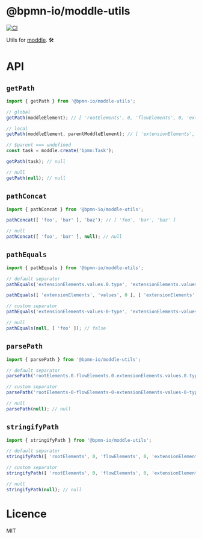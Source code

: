 # @bpmn-io/moddle-utils

[![CI](https://github.com/bpmn-io/moddle-utils/workflows/CI/badge.svg)](https://github.com/bpmn-io/moddle-utils/actions?query=workflow%3ACI)

Utils for [moddle](https://github.com/bpmn-io/moddle). 🛠️

# API

## `getPath`

```javascript
import { getPath } from '@bpmn-io/moddle-utils';

// global
getPath(moddleElement); // [ 'rootElements', 0, 'flowElements', 0, 'extensionElements', 'values', 0 ]

// local
getPath(moddleElement, parentModdleElement); // [ 'extensionElements', 'values', 0 ]

// $parent === undefined
const task = moddle.create('bpmn:Task');

getPath(task); // null

// null
getPath(null); // null
```

## `pathConcat`

```javascript
import { pathConcat } from '@bpmn-io/moddle-utils';

pathConcat([ 'foo', 'bar' ], 'baz'); // [ 'foo', 'bar', 'baz' ]

// null
pathConcat([ 'foo', 'bar' ], null); // null
```

## `pathEquals`

```javascript
import { pathEquals } from '@bpmn-io/moddle-utils';

// default separator
pathEquals('extensionElements.values.0.type', 'extensionElements.values.0.type'); // true

pathEquals([ 'extensionElements', 'values', 0 ], [ 'extensionElements', 'values', 0 ]); // true

// custom separator
pathEquals('extensionElements-values-0-type', 'extensionElements-values-0-type', '-'); // true

// null
pathEquals(null, [ 'foo' ]); // false
```

## `parsePath`

```javascript
import { parsePath } from '@bpmn-io/moddle-utils';

// default separator
parsePath('rootElements.0.flowElements.0.extensionElements.values.0.type'); // [ 'rootElements', 0, 'flowElements', 0, 'extensionElements', 'values', 0 ]

// custom separator
parsePath('rootElements-0-flowElements-0-extensionElements-values-0-type', '-'); // [ 'rootElements', 0, 'flowElements', 0, 'extensionElements', 'values', 0 ]

// null
parsePath(null); // null
```

## `stringifyPath`

```javascript
import { stringifyPath } from '@bpmn-io/moddle-utils';

// default separator
stringifyPath([ 'rootElements', 0, 'flowElements', 0, 'extensionElements', 'values', 0 ]); // 'rootElements.0.flowElements.0.extensionElements.values.0.type'

// custom separator
stringifyPath([ 'rootElements', 0, 'flowElements', 0, 'extensionElements', 'values', 0 ], '-'); // 'rootElements-0-flowElements-0-extensionElements-values-0-type'

// null
stringifyPath(null); // null
```

# Licence

MIT